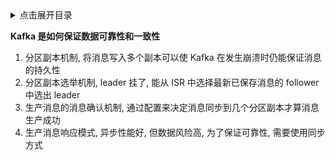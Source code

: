 <details>
<summary>点击展开目录</summary>
<!-- TOC -->


<!-- /TOC -->
</details>



**Kafka 是如何保证数据可靠性和一致性**

1. 分区副本机制, 将消息写入多个副本可以使 Kafka 在发生崩溃时仍能保证消息的持久性
2. 分区副本选举机制, leader 挂了, 能从 ISR 中选择最新已保存消息的 follower 中选出 leader
2. 生产消息的消息确认机制, 通过配置来决定消息同步到几个分区副本才算消息生产成功
3. 生产消息响应模式, 异步性能好, 但数据风险高, 为了保证可靠性, 需要使用同步方式


